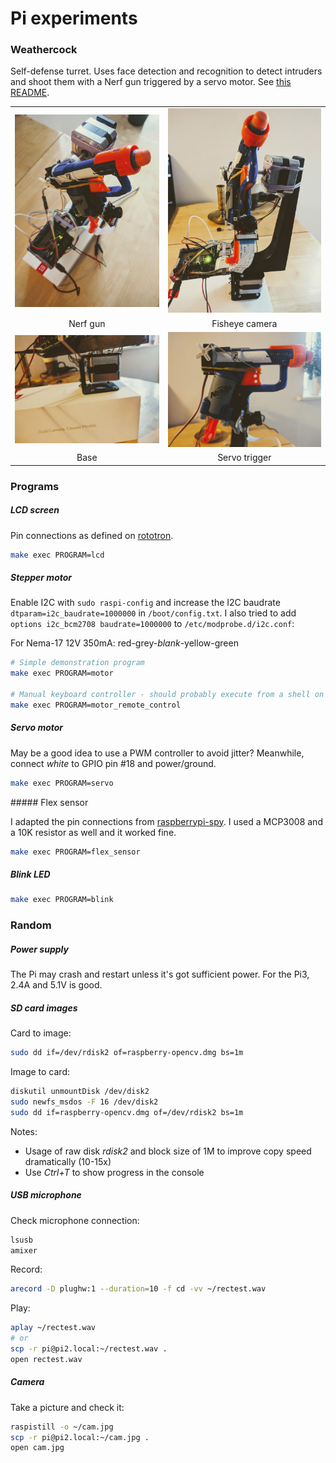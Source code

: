# Pi experiments


### Weathercock


Self-defense turret. Uses face detection and recognition to detect intruders and shoot them with a Nerf gun triggered by a servo motor.
See [this README](weathercock/README.md).

|               |               |
|:-------------:|:-------------:|
| ![Nerf gun](pictures/IMG_20171118_132248.jpg "Nerf gun") | ![Fisheye camera](pictures/IMG_20171118_132325.jpg "Fisheye camera") |
| Nerf gun | Fisheye camera |
| ![Base](pictures/IMG_20171118_132956.jpg "Base") | ![Trigger](pictures/IMG_20171118_133024.jpg "Trigger") |
| Base | Servo trigger |


### Programs


##### LCD screen


Pin connections as defined on [rototron](https://www.rototron.info/lcd-display-tutorial-for-raspberry-pi/).

```sh
make exec PROGRAM=lcd
```


##### Stepper motor

Enable I2C with `sudo raspi-config` and increase the I2C baudrate `dtparam=i2c_baudrate=1000000` in `/boot/config.txt`.
I also tried to add `options i2c_bcm2708 baudrate=1000000` to `/etc/modprobe.d/i2c.conf`:

For Nema-17 12V 350mA: red-grey-_blank_-yellow-green

```sh
# Simple demonstration program
make exec PROGRAM=motor

# Manual keyboard controller - should probably execute from a shell on the Pi though
make exec PROGRAM=motor_remote_control
```


##### Servo motor

May be a good idea to use a PWM controller to avoid jitter?
Meanwhile, connect _white_ to GPIO pin #18 and power/ground.

```sh
make exec PROGRAM=servo
```


##### Flex sensor

I adapted the pin connections from [raspberrypi-spy](https://www.raspberrypi-spy.co.uk/2013/10/analogue-sensors-on-the-raspberry-pi-using-an-mcp3008/).
I used a MCP3008 and a 10K resistor as well and it worked fine.

```sh
make exec PROGRAM=flex_sensor
```


##### Blink LED


```sh
make exec PROGRAM=blink
```


### Random


##### Power supply


The Pi may crash and restart unless it's got sufficient power. For the Pi3, 2.4A and 5.1V is good.


##### SD card images


Card to image:

```sh
sudo dd if=/dev/rdisk2 of=raspberry-opencv.dmg bs=1m
```

Image to card:

```sh
diskutil unmountDisk /dev/disk2
sudo newfs_msdos -F 16 /dev/disk2
sudo dd if=raspberry-opencv.dmg of=/dev/rdisk2 bs=1m
```

Notes:
- Usage of raw disk _rdisk2_ and block size of 1M to improve copy speed dramatically (10-15x)
- Use _Ctrl+T_ to show progress in the console


##### USB microphone


Check microphone connection:

```sh
lsusb
amixer
```

Record:

```sh
arecord -D plughw:1 --duration=10 -f cd -vv ~/rectest.wav
```

Play:

```sh
aplay ~/rectest.wav
# or
scp -r pi@pi2.local:~/rectest.wav .
open rectest.wav
```


##### Camera


Take a picture and check it:

```sh
raspistill -o ~/cam.jpg
scp -r pi@pi2.local:~/cam.jpg .
open cam.jpg
```
